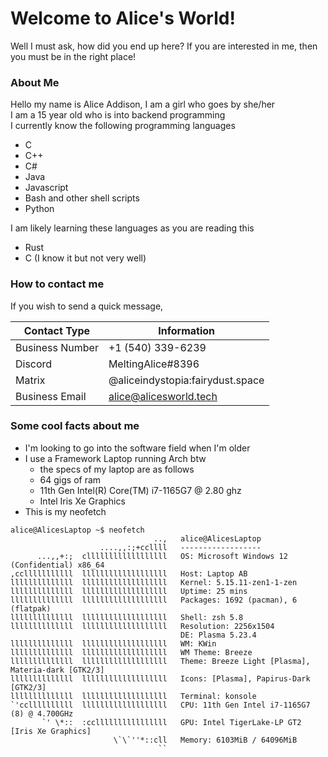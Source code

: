 # Welcome to Alice's World!
<!-- this is just so github will update -->
Well I must ask, how did you end up here? If you are interested in me, then you must be in the right place!

### About Me
Hello my name is Alice Addison, I am a girl who goes by she/her <br>
I am a 15 year old who is into backend programming <br>
I currently know the following programming languages 
- C
- C++
- C#
- Java
- Javascript
- Bash and other shell scripts
- Python 

I am likely learning these languages as you are reading this
- Rust
- C (I know it but not very well)

### How to contact me
If you wish to send a quick message,


| Contact Type                     | Information                      |
|----------------------------------|----------------------------------|
| Business Number                  | +1 (540) 339-6239                |
| Discord                          | MeltingAlice#8396                |
| Matrix                           | @aliceindystopia:fairydust.space |
| Business Email                   | alice@alicesworld.tech           |

### Some cool facts about me
* I'm looking to go into the software field when I'm older
* I use a Framework Laptop running Arch btw
  * the specs of my laptop are as follows
  * 64 gigs of ram 
  * 11th Gen Intel(R) Core(TM) i7-1165G7 @ 2.80 ghz
  * Intel Iris Xe Graphics
* This is my neofetch

```
alice@AlicesLaptop ~$ neofetch
                                ..,   alice@AlicesLaptop 
                    ....,,:;+ccllll   ------------------ 
      ...,,+:;  cllllllllllllllllll   OS: Microsoft Windows 12 (Confidential) x86_64 
,cclllllllllll  lllllllllllllllllll   Host: Laptop AB 
llllllllllllll  lllllllllllllllllll   Kernel: 5.15.11-zen1-1-zen 
llllllllllllll  lllllllllllllllllll   Uptime: 25 mins 
llllllllllllll  lllllllllllllllllll   Packages: 1692 (pacman), 6 (flatpak) 
llllllllllllll  lllllllllllllllllll   Shell: zsh 5.8 
llllllllllllll  lllllllllllllllllll   Resolution: 2256x1504 
                                      DE: Plasma 5.23.4 
llllllllllllll  lllllllllllllllllll   WM: KWin 
llllllllllllll  lllllllllllllllllll   WM Theme: Breeze 
llllllllllllll  lllllllllllllllllll   Theme: Breeze Light [Plasma], Materia-dark [GTK2/3] 
llllllllllllll  lllllllllllllllllll   Icons: [Plasma], Papirus-Dark [GTK2/3] 
llllllllllllll  lllllllllllllllllll   Terminal: konsole 
`'ccllllllllll  lllllllllllllllllll   CPU: 11th Gen Intel i7-1165G7 (8) @ 4.700GHz 
       `' \*::  :ccllllllllllllllll   GPU: Intel TigerLake-LP GT2 [Iris Xe Graphics] 
                       \`\`''*::cll   Memory: 6103MiB / 64096MiB 
                                 ``
                                                              
                                                              
```
